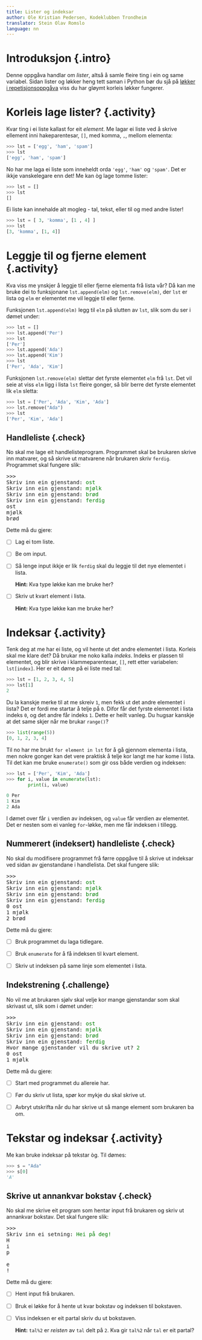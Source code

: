 ```yaml
---
title: Lister og indeksar
author: Ole Kristian Pedersen, Kodeklubben Trondheim
translator: Stein Olav Romslo
language: nn
---
```



# Introduksjon {.intro}

Denne oppgåva handlar om *lister*, altså å samle fleire ting i ein og same
variabel. Sidan lister og løkker heng tett saman i Python bør du sjå på [løkker
i repetisjonsoppgåva](https://oppgaver.kidsakoder.no/python/repetisjon/repetisjon_nn) viss du har
gløymt korleis løkker fungerer.


# Korleis lage lister? {.activity}

Kvar ting i ei liste kallast for eit *element*. Me lagar ei liste ved å skrive
ellement inni hakeparentesar, `[]`, med komma, `,`, mellom elementa:

```python
>>> lst = ['egg', 'ham', 'spam']
>>> lst
['egg', 'ham', 'spam']
```

No har me laga ei liste som inneheldt orda `'egg'`, `'ham'` og `'spam'`. Det er
ikkje vanskelegare enn det! Me kan òg lage tomme lister:

```python
>>> lst = []
>>> lst
[]
```

Ei liste kan innehalde alt mogleg - tal, tekst, eller til og med andre
lister!

```python
>>> lst = [ 3, 'komma', [1 , 4] ]
>>> lst
[3, 'komma', [1, 4]]
```


# Leggje til og fjerne element {.activity}

Kva viss me ynskjer å leggje til eller fjerne elementa frå lista vår? Då kan me
bruke dei to funksjonane `lst.append(elm)` og `lst.remove(elm)`, der `lst` er
lista og `elm` er elementet me vil leggje til eller fjerne.

Funksjonen `lst.append(elm)` legg til `elm` på slutten av `lst`, slik som du ser
i dømet under:

```python
>>> lst = []
>>> lst.append('Per')
>>> lst
['Per']
>>> lst.append('Ada')
>>> lst.append('Kim')
>>> lst
['Per', 'Ada', 'Kim']
```

Funksjonen `lst.remove(elm)` slettar det fyrste elementet `elm` frå `lst`. Det
vil seie at viss `elm` ligg i lista `lst` fleire gonger, så blir berre det
fyrste elementet lik `elm` sletta:

```python
>>> lst = ['Per', 'Ada', 'Kim', 'Ada']
>>> lst.remove("Ada")
>>> lst
['Per', 'Kim', 'Ada']
```

## Handleliste {.check}

No skal me lage eit handlelisteprogram. Programmet skal be brukaren skrive inn
matvarer, og så skrive ut matvarene når brukaren skriv `ferdig`. Programmet skal
fungere slik:

<pre>
>>>
Skriv inn ein gjenstand: <font color="green">ost</font>
Skriv inn ein gjenstand: <font color="green">mjølk</font>
Skriv inn ein gjenstand: <font color="green">brød</font>
Skriv inn ein gjenstand: <font color="green">ferdig</font>
ost
mjølk
brød
</pre>

Dette må du gjere:

- [ ] Lag ei tom liste.

- [ ] Be om input.

- [ ] Så lenge input ikkje er lik `ferdig` skal du leggje til det nye elementet
  i lista.

  **Hint:** Kva type løkke kan me bruke her?

- [ ] Skriv ut kvart element i lista.

  **Hint:** Kva type løkke kan me bruke her?


# Indeksar {.activity}

Tenk deg at me har ei liste, og vil hente ut det andre elementet i lista.
Korleis skal me klare det? Då brukar me noko kalla *indeks*. Indeks er plassen
til elementet, og blir skrive i klammeparentesar, `[]`, rett etter variabelen:
`lst[index]`. Her er eit døme på ei liste med tal:

```python
>>> lst = [1, 2, 3, 4, 5]
>>> lst[1]
2
```

Du la kanskje merke til at me skreiv `1`, men fekk ut det andre elementet i
lista? Det er fordi me startar å telje på `0`. Difor får det fyrste elementet i
lista indeks `0`, og det andre får indeks `1`. Dette er heilt vanleg. Du hugsar
kanskje at det same skjer når me brukar `range()`?

```python
>>> list(range(5))
[0, 1, 2, 3, 4]
```

Til no har me brukt `for element in lst` for å gå gjennom elementa i lista, men
nokre gonger kan det vere praktisk å telje kor langt me har kome i lista. Til
det kan me bruke `enumerate()` som gir oss både verdien og indeksen:

```python
>>> lst = ['Per', 'Kim', 'Ada']
>>> for i, value in enumerate(lst):
        print(i, value)

0 Per
1 Kim
2 Ada
```

I dømet over får `i` verdien av indeksen, og `value` får verdien av elementet.
Det er nesten som ei vanleg `for`-løkke, men me får indeksen i tillegg.

## Nummerert (indeksert) handleliste {.check}

No skal du modifisere programmet frå førre oppgåve til å skrive ut indeksar ved
sidan av gjenstandane i handlelista. Det skal fungere slik:

<pre>
>>>
Skriv inn ein gjenstand: <font color="green">ost</font>
Skriv inn ein gjenstand: <font color="green">mjølk</font>
Skriv inn ein gjenstand: <font color="green">brød</font>
Skriv inn ein gjenstand: <font color="green">ferdig</font>
0 ost
1 mjølk
2 brød
</pre>

Dette må du gjere:

- [ ] Bruk programmet du laga tidlegare.

- [ ] Bruk `enumerate` for å få indeksen til kvart element.

- [ ] Skriv ut indeksen på same linje som elementet i lista.

## Indekstrening {.challenge}

No vil me at brukaren sjølv skal velje kor mange gjenstandar som skal skrivast
ut, slik som i dømet under:

<pre>
>>>
Skriv inn ein gjenstand: <font color="green">ost</font>
Skriv inn ein gjenstand: <font color="green">mjølk</font>
Skriv inn ein gjenstand: <font color="green">brød</font>
Skriv inn ein gjenstand: <font color="green">ferdig</font>
Hvor mange gjenstander vil du skrive ut? <font color="green">2</font>
0 ost
1 mjølk
</pre>

Dette må du gjere:

- [ ] Start med programmet du allereie har.

- [ ] Før du skriv ut lista, spør kor mykje du skal skrive ut.

- [ ] Avbryt utskrifta når du har skrive ut så mange element som brukaren ba om.


# Tekstar og indeksar {.activity}

Me kan bruke indeksar på tekstar òg. Til dømes:

```python
>>> s = "Ada"
>>> s[0]
'A'
```

## Skrive ut annankvar bokstav {.check}

No skal me skrive eit program som hentar input frå brukaren og skriv ut
annankvar bokstav. Det skal fungere slik:

<pre>
>>>
Skriv inn ei setning: <font color="green">Hei på deg!</font>
H
i
p

e
!
</pre>

Dette må du gjere:

- [ ] Hent input frå brukaren.

- [ ] Bruk ei løkke for å hente ut kvar bokstav og indeksen til bokstaven.

- [ ] Viss indeksen er eit partal skriv du ut bokstaven.

  **Hint:** `tal%2` er *reisten* av `tal` delt på `2`. Kva gir `tal%2` når `tal`
  er eit partal?
